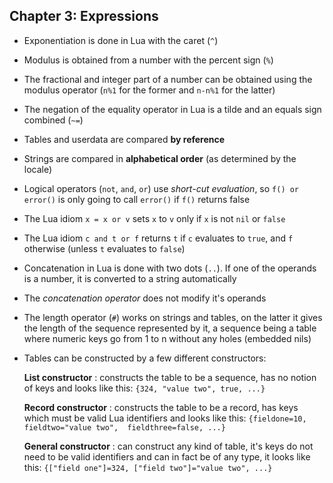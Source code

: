Chapter 3: Expressions
----------------------

- Exponentiation is done in Lua with the caret (`^`)
- Modulus is obtained from a number with the percent sign (`%`)
- The fractional and integer part of a number can be obtained using the
  modulus operator (`n%1` for the former and `n-n%1` for the latter)
- The negation of the equality operator in Lua is a tilde and an equals sign
  combined (`~=`)
- Tables and userdata are compared **by reference**
- Strings are compared in **alphabetical order** (as determined by the locale)
- Logical operators (`not`, `and`, `or`) use *short-cut evaluation*, so `f() or
  error()` is only going to call `error()` if `f()` returns false
- The Lua idiom `x = x or v` sets `x` to `v` only if `x` is not `nil` or `false`
- The Lua idiom `c and t or f` returns `t` if `c` evaluates to `true`, and `f`
  otherwise (unless `t` evaluates to `false`)
- Concatenation in Lua is done with two dots (`..`). If one of the operands is a
  number, it is converted to a string automatically
- The *concatenation operator* does not modify it's operands
- The length operator (`#`) works on strings and tables, on the latter it gives
  the length of the sequence represented by it, a sequence being a table where
  numeric keys go from 1 to n without any holes (embedded nils)
- Tables can be constructed by a few different constructors:

    **List constructor**
    :   constructs the table to be a sequence, has no notion of keys and looks 
        like this: `{324, "value two", true, ...}`

    **Record constructor**
    :   constructs the table to be a record, has keys which must be valid Lua
        identifiers and looks like this: `{fieldone=10, fieldtwo="value two", 
        fieldthree=false, ...}`

    **General constructor**
    :   can construct any kind of table, it's keys do not need to be valid 
        identifiers and can in fact be of any type, it looks
        like this: `{["field one"]=324, ["field two"]="value two", ...}`

